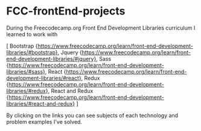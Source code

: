 # FCC-frontEnd-projects

During the Freecodecamp.org Front End Development Libraries curriculum I learned to work with 

[
Bootstrap {https://www.freecodecamp.org/learn/front-end-development-libraries/#bootstrap},
Jquery {https://www.freecodecamp.org/learn/front-end-development-libraries/#jquery}, 
Sass {https://www.freecodecamp.org/learn/front-end-development-libraries/#sass},
React {https://www.freecodecamp.org/learn/front-end-development-libraries/#react},
Redux {https://www.freecodecamp.org/learn/front-end-development-libraries/#redux},
React and Redux {https://www.freecodecamp.org/learn/front-end-development-libraries/#react-and-redux}
]

By clicking on the links you can see subjects of each technology and problem examples I've solved. 
